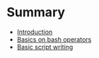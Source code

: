 # Summary

* [Introduction](README.md)
* [Basics on bash operators](chapter1.md)
* [Basic script writing](basic-scrip-writing.md)



